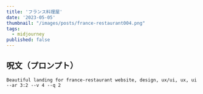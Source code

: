 ```yaml
---
title: 'フランス料理屋'
date: '2023-05-05'
thumbnail: "/images/posts/france-restaurant004.png"
tags:
  - midjourney
published: false
---
```


## 呪文（プロンプト）
```
Beautiful landing for france-restaurant website, design, ux/ui, ux, ui --ar 3:2 --v 4 --q 2
```